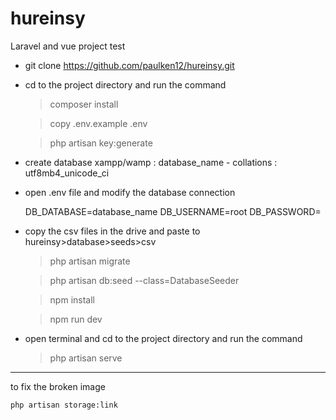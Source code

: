 # hureinsy
Laravel and vue project test

- git clone https://github.com/paulken12/hureinsy.git

- cd to the project directory and run the command


    >composer install 

    >copy .env.example .env 

    >php artisan key:generate

- create database xampp/wamp : database_name - collations : utf8mb4_unicode_ci

- open .env file and modify the database connection


    DB_DATABASE=database_name
    DB_USERNAME=root
    DB_PASSWORD=

- copy the csv files in the drive and paste to hureinsy>database>seeds>csv


    >php artisan migrate

    >php artisan db:seed --class=DatabaseSeeder

    >npm install

    >npm run dev

- open terminal and cd to the project directory and run the command
    
    
    >php artisan serve

--------------------------------------------------------------
to fix the broken image 

    php artisan storage:link

